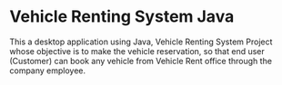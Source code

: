 # Vehicle Renting System Java
This a desktop application using Java, Vehicle Renting System Project whose objective is to make the vehicle reservation, so that end user (Customer) can book any vehicle from Vehicle Rent office through the 
company employee.
 
